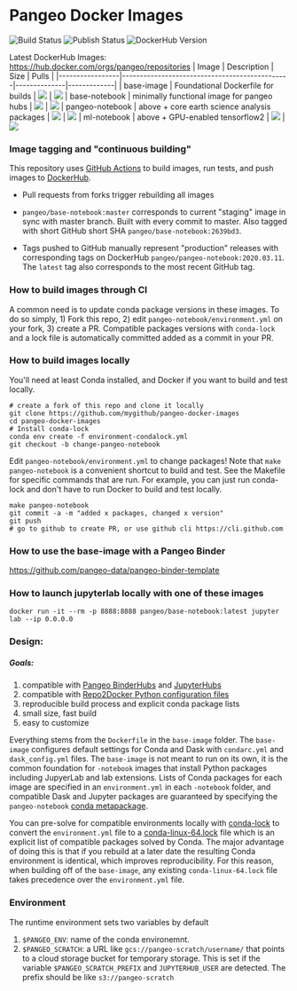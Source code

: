 # Pangeo Docker Images

![Build Status](https://github.com/pangeo-data/pangeo-docker-images/workflows/Build/badge.svg)
![Publish Status](https://github.com/pangeo-data/pangeo-docker-images/workflows/Publish/badge.svg)
![DockerHub Version](https://img.shields.io/docker/v/pangeo/base-image?sort=date)

Latest DockerHub Images: https://hub.docker.com/orgs/pangeo/repositories
| Image           | Description                                   |  Size | Pulls |
|-----------------|-----------------------------------------------|--------------|-------------|
| base-image      | Foundational Dockerfile for builds            | ![](https://img.shields.io/docker/image-size/pangeo/base-image?sort=date) | ![](https://img.shields.io/docker/pulls/pangeo/base-image?sort=date)
| base-notebook   | minimally functional image for pangeo hubs    | ![](https://img.shields.io/docker/image-size/pangeo/base-notebook?sort=date) | ![](https://img.shields.io/docker/pulls/pangeo/base-notebook?sort=date)
| pangeo-notebook | above + core earth science analysis packages  | ![](https://img.shields.io/docker/image-size/pangeo/pangeo-notebook?sort=date) | ![](https://img.shields.io/docker/pulls/pangeo/pangeo-notebook?sort=date)
| ml-notebook     | above + GPU-enabled tensorflow2               | ![](https://img.shields.io/docker/image-size/pangeo/ml-notebook?sort=date) | ![](https://img.shields.io/docker/pulls/pangeo/ml-notebook?sort=date)


### Image tagging and "continuous building"
This repository uses [GitHub Actions](https://help.github.com/en/actions) to build images, run tests, and push images to [DockerHub](https://hub.docker.com/orgs/pangeo).

* Pull requests from forks trigger rebuilding all images

* `pangeo/base-notebook:master` corresponds to current "staging" image in sync with master branch. Built with every commit to master. Also tagged with short GitHub short SHA `pangeo/base-notebook:2639bd3`.

* Tags pushed to GitHub manually represent "production" releases with corresponding tags on DockerHub `pangeo/pangeo-notebook:2020.03.11`. The `latest` tag also corresponds to the most recent GitHub tag.


### How to build images through CI
A common need is to update conda package versions in these images. To do so simply, 1) Fork this repo, 2) edit `pangeo-notebook/environment.yml` on your fork, 3) create a PR. Compatible packages versions with `conda-lock` and a lock file is automatically committed added as a commit in your PR.


### How to build images locally
You'll need at least Conda installed, and Docker if you want to build and test locally.
```
# create a fork of this repo and clone it locally
git clone https://github.com/mygithub/pangeo-docker-images
cd pangeo-docker-images
# Install conda-lock
conda env create -f environment-condalock.yml
git checkout -b change-pangeo-notebook
```

Edit `pangeo-notebook/environment.yml` to change packages! Note that `make pangeo-notebook` is a convenient shortcut to build and test. See the Makefile for specific commands that are run. For example, you can just run conda-lock and don't have to run Docker to build and test locally.
```
make pangeo-notebook
git commit -a -m "added x packages, changed x version"
git push
# go to github to create PR, or use github cli https://cli.github.com
```

### How to use the base-image with a Pangeo Binder
https://github.com/pangeo-data/pangeo-binder-template


### How to launch jupyterlab locally with one of these images
```
docker run -it --rm -p 8888:8888 pangeo/base-notebook:latest jupyter lab --ip 0.0.0.0
```

### Design:

##### Goals:
  1. compatible with [Pangeo BinderHubs](https://github.com/pangeo-data/pangeo-binder) and [JupyterHubs](https://github.com/pangeo-data/pangeo-cloud-federation)
  1. compatible with [Repo2Docker Python configuration files](https://repo2docker.readthedocs.io/en/latest/config_files.html)
  1. reproducible build process and explicit conda package lists
  1. small size, fast build
  1. easy to customize

Everything stems from the `Dockerfile` in the `base-image` folder. The `base-image` configures default settings for Conda and Dask with `condarc.yml` and `dask_config.yml` files. The `base-image` is not meant to run on its own, it is the common foundation for `-notebook` images that install Python packages including JupyerLab and lab extensions. Lists of Conda packages for each image are specified in an `environment.yml` in each `-notebook` folder, and compatible Dask and Jupyter packages are guaranteed by specifying the `pangeo-notebook` [conda metapackage](https://github.com/conda-forge/pangeo-notebook-feedstock).

You can pre-solve for compatible environments locally with [conda-lock](https://github.com/mariusvniekerk/conda-lock/blob/master/README.md) to convert the `environment.yml` file to a [conda-linux-64.lock](https://docs.conda.io/projects/conda/en/latest/user-guide/tasks/manage-environments.html#building-identical-conda-environments) file which is an explicit list of compatible packages solved by Conda. The major advantage of doing this is that if you rebuild at a later date the resulting Conda environment is identical, which improves reproducibility. For this reason, when building off of the `base-image`, any existing `conda-linux-64.lock` file takes precedence over the `environment.yml` file.

### Environment

The runtime environment sets two variables by default

1. `$PANGEO_ENV`: name of the conda environemnt.
2. `$PANGEO_SCRATCH`: a URL like `gcs://pangeo-scratch/username/` that
   points to a cloud storage bucket for temporary storage. This is set
   if the variable `$PANGEO_SCRATCH_PREFIX` and `JUPYTERHUB_USER`
   are detected. The prefix should be like `s3://pangeo-scratch`
